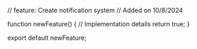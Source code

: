 // feature: Create notification system
// Added on 10/8/2024

function newFeature() {
  // Implementation details
  return true;
}

export default newFeature;